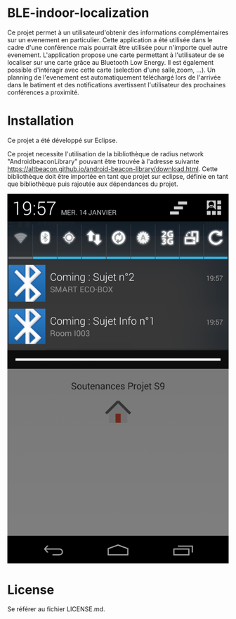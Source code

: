 ﻿# BLE-indoor-localization
Ce projet permet à un utilisateurd'obtenir des informations complémentaires sur un evenement en particulier. Cette application a été utilisée dans le cadre d'une conférence mais pourrait être utilisée pour n'importe quel autre evenement. L'application propose une carte permettant à l'utilisateur de se localiser sur une carte grâce au Bluetooth Low Energy. Il est également possible d'intéragir avec cette carte (selection d'une salle,zoom, ...).  Un planning de l'evenement est automatiquement téléchargé lors de l'arrivée dans le batiment et des notifications avertissent l'utilisateur des prochaines conférences a proximité.

# Installation

Ce projet a été développé sur Eclipse.

Ce projet necessite l'utilisation de la bibliothèque de radius network "AndroidbeaconLibrary" pouvant être trouvée à l'adresse suivante
https://altbeacon.github.io/android-beacon-library/download.html.
Cette bibliothèque doit être importée en tant que projet sur eclipse, définie en tant que bibliothèque puis rajoutée aux dépendances du projet. 

![Notifications](/Screenshots/Screenshot_2015-01-14-19-57-46.png?raw=true "Notifications")

# License
Se référer au fichier LICENSE.md.